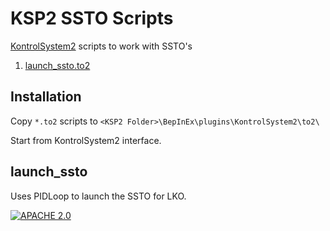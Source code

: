 # KSP2 SSTO Scripts
[KontrolSystem2](https://github.com/untoldwind/KontrolSystem2) scripts to work with SSTO's

1. [launch_ssto.to2](#launch_ssto)

## Installation

Copy ```*.to2``` scripts to ```<KSP2 Folder>\BepInEx\plugins\KontrolSystem2\to2\```

Start from KontrolSystem2 interface.

## launch_ssto
Uses PIDLoop to launch the SSTO for LKO.

[![APACHE 2.0](https://img.shields.io/badge/License-Apache%202.0-brightgreen.svg?longCache=true&style=for-the-badge)](LICENSE)
